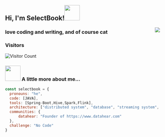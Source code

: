 

<h2> Hi, I'm SelectBook!<img src="https://media.giphy.com/media/mGcNjsfWAjY5AEZNw6/giphy.gif" width="50"></h2>

<img align="right" src="https://github-readme-stats.vercel.app/api/?username=selectbook&show_icons=true&title_color=fff&icon_color=79ff97&text_color=9f9f9f&bg_color=151515" />

### love coding and writing, and of course cat


### Visitors

![Visitor Count](https://profile-counter.glitch.me/acmenlt/count.svg)



### <img src="https://media.giphy.com/media/VgCDAzcKvsR6OM0uWg/giphy.gif" width="50"> A little more about me...  

```javascript
const selectbook = {
  pronouns: "he",
  code: [JAVA],
  tools: [Spring-Boot,Hive,Spark,Flink],
  architecture: ["distributed system", "database", "streaming system", "IOT"],
  communities: {
      datahear: "Founder of https://www.datahear.com"
  },
  challenge: "No Code"
}
```
